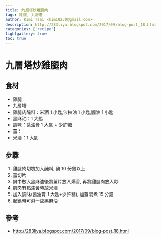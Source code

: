 ```yaml
---
title: 九層塔炒雞腿肉
tags: 雞腿, 九層塔
author: Kimi Tsai <kimi0230@gmail.com>
description: http://283liya.blogspot.com/2017/09/blog-post_18.html
categories: ['recipe']
lightgallery: true
toc: true
---
```


<!-- @format -->

# 九層塔炒雞腿肉

## 食材

- 雞腿
- 九層塔
- 雞腿肉醃料：米酒 1 小匙,沙拉油 1 小匙,醬油 1 小匙
- 黑麻油：1 大匙
- 調味：醬油膏 1 大匙 + 少許糖
- 薑：
- 米酒：1 大匙

## 步驟

1. 雞腿肉切塊加入醃料, 醃 10 分鐘以上
2. 薑切片
3. 鍋中放入黑麻油後將薑片放入爆香, 再將雞腿肉放入炒
4. 肌肉有點焦黃時放米酒
5. 加入調味(醬油膏 1 大匙+少許糖), 加蓋悶煮 15 分鐘
6. 起鍋時可淋一些黑麻油

## 參考

- http://283liya.blogspot.com/2017/09/blog-post_18.html
